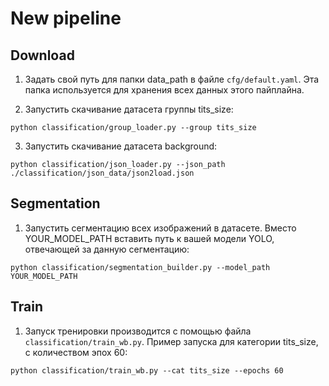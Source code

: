 # New pipeline
## Download

1. Задать свой путь для папки data_path в файле `cfg/default.yaml`. Эта папка используется для хранения всех данных этого пайплайна.

2. Запустить скачивание датасета группы tits_size:
```
python classification/group_loader.py --group tits_size
```

3. Запустить скачивание датасета background:
```
python classification/json_loader.py --json_path ./classification/json_data/json2load.json
```

## Segmentation

1. Запустить сегментацию всех изображений в датасете. Вместо YOUR_MODEL_PATH вставить путь к вашей модели YOLO, отвечающей за данную сегментацию:
```
python classification/segmentation_builder.py --model_path YOUR_MODEL_PATH
```

## Train

1. Запуск тренировки производится с помощью файла `classification/train_wb.py`. Пример запуска для категории tits_size, с количеством эпох 60:
```
python classification/train_wb.py --cat tits_size --epochs 60
```




